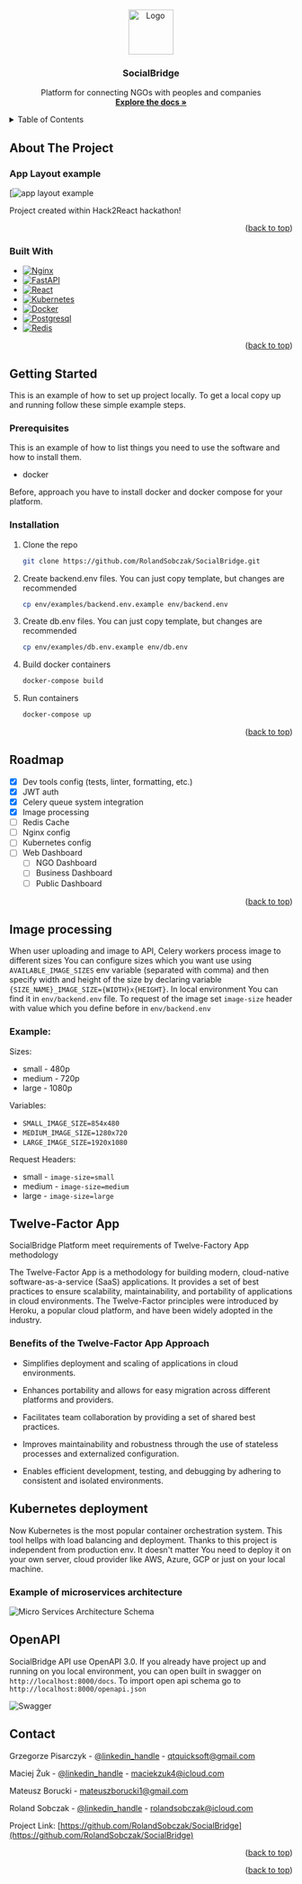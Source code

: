 <a name="readme-top"></a>



<!-- PROJECT LOGO -->
<br />
<div align="center">
  <a href="https://github.com/RolandSobczak/SocialBridge">
    <img src="https://github.com/RolandSobczak/SocialBridge/blob/main/logo.png?raw=true" alt="Logo" width="80" height="80">
  </a>

<h3 align="center">SocialBridge</h3>

  <p align="center">
    Platform for connecting NGOs with peoples and companies
    <br />
    <a href="https://github.com/github_username/repo_name"><strong>Explore the docs »</strong></a>
    <br />
  </p>
</div>



<!-- TABLE OF CONTENTS -->
<details>
  <summary>Table of Contents</summary>
  <ol>
    <li>
      <a href="#about-the-project">About The Project</a>
      <ul>
        <li><a href="#built-with">Built With</a></li>
      </ul>
    </li>
    <li>
      <a href="#getting-started">Getting Started</a>
      <ul>
        <li><a href="#prerequisites">Prerequisites</a></li>
        <li><a href="#installation">Installation</a></li>
      </ul>
    </li>
    <li><a href="#roadmap">Roadmap</a></li>
    <li><a href="#image-processing">Image processing</a></li>
        <ul>
            <li><a href="#example">Example</a></li>
        </ul>
    <li><a href="#twelve-factor-app">Twelve-Factor App</a></li>
    <li><a href="#image-processing">Kubernetes deployment</a></li>
        <ul>
            <li>
                <a href="#example-of-microservices-architecture">Example of microservices architecture</a>
            </li>
        </ul>
    <li><a href="#openapi">OpenAPI</a></li>
    <li><a href="#contact">Contact</a></li>

  </ol>
</details>



<!-- ABOUT THE PROJECT -->

## About The Project

### App Layout example

[![app layout example](https://github.com/RolandSobczak/SocialBridge/blob/main/layout.png?raw=true)

Project created within Hack2React hackathon!
<p align="right">(<a href="#readme-top">back to top</a>)</p>

### Built With

* [![Nginx][Nginx-icon]][Nginx-url]
* [![FastAPI][FastAPI-icon]][FastAPI-url]
* [![React][React.js]][React-url]
* [![Kubernetes][Kubernetes-icon]][Kubernetes-url]
* [![Docker][Docker-icon]][Docker-url]
* [![Postgresql][Postgresql-icon]][Postgresql-url]
* [![Redis][Redis-icon]][Redis-url]




<p align="right">(<a href="#readme-top">back to top</a>)</p>



<!-- GETTING STARTED -->

## Getting Started

This is an example of how to set up project locally.
To get a local copy up and running follow these simple example steps.

### Prerequisites

This is an example of how to list things you need to use the software and how to install them.

* docker

Before, approach you have to install docker and docker compose for your platform.

### Installation

1. Clone the repo
   ```sh
   git clone https://github.com/RolandSobczak/SocialBridge.git
   ```

2. Create backend.env files. You can just copy template, but changes are recommended
   ```sh
   cp env/examples/backend.env.example env/backend.env
   ```

3. Create db.env files. You can just copy template, but changes are recommended
   ```sh
   cp env/examples/db.env.example env/db.env
   ```

4. Build docker containers
   ```sh
   docker-compose build
   ```

5. Run containers
   ```sh
   docker-compose up
   ```

<p align="right">(<a href="#readme-top">back to top</a>)</p>

<!-- ROADMAP -->

## Roadmap

- [x] Dev tools config (tests, linter, formatting, etc.)
- [x] JWT auth
- [x] Celery queue system integration
- [x] Image processing
- [ ] Redis Cache
- [ ] Nginx config
- [ ] Kubernetes config
- [ ] Web Dashboard
    - [ ] NGO Dashboard
    - [ ] Business Dashboard
    - [ ] Public Dashboard

<p align="right">(<a href="#readme-top">back to top</a>)</p>

## Image processing

When user uploading and image to API, Celery workers process image to different sizes
You can configure sizes which you want use using `AVAILABLE_IMAGE_SIZES` env variable (separated with comma)
and then specify width and height of the size by declaring variable `{SIZE_NAME}_IMAGE_SIZE={WIDTH}x{HEIGHT}`.
In local environment You can find it in `env/backend.env` file.
To request of the image set `image-size` header with value which you define before in `env/backend.env`

### Example:

Sizes:

* small - 480p
* medium - 720p
* large - 1080p

Variables:

* `SMALL_IMAGE_SIZE=854x480`
* `MEDIUM_IMAGE_SIZE=1280x720`
* `LARGE_IMAGE_SIZE=1920x1080`

Request Headers:

* small - `image-size=small`
* medium - `image-size=medium`
* large - `image-size=large`

## Twelve-Factor App

SocialBridge Platform meet requirements of Twelve-Factory App methodology

The Twelve-Factor App is a methodology for building modern, cloud-native software-as-a-service (SaaS) applications. 
It provides a set of best practices to ensure scalability, maintainability, 
and portability of applications in cloud environments. 
The Twelve-Factor principles were introduced by Heroku, a popular cloud platform, 
and have been widely adopted in the industry.

### Benefits of the Twelve-Factor App Approach
* Simplifies deployment and scaling of applications in cloud environments.

* Enhances portability and allows for easy migration across different platforms and providers.

* Facilitates team collaboration by providing a set of shared best practices.

* Improves maintainability and robustness through the use of stateless processes and externalized configuration.

* Enables efficient development, testing, and debugging by adhering to consistent and isolated environments.



## Kubernetes deployment

Now Kubernetes is the most popular container orchestration system.
This tool hellps with load balancing and deployment.
Thanks to this project is independent from production env.
It doesn't matter You need to deploy it on your own server, cloud provider like AWS, Azure, GCP
or just on your local machine.

### Example of microservices architecture

![Micro Services Architecture Schema](https://images.contentstack.io/v3/assets/blt189c1df68c6b48d7/blt900fee914052507b/62a5f052e75cbf5ab676839d/abc_Microservices-2.png)


## OpenAPI

SocialBridge API use OpenAPI 3.0. If you already have project up and running on you local environment,
you can open built in swagger on `http://localhost:8000/docs`. To import open api schema go to
`http://localhost:8000/openapi.json`

![Swagger](https://github.com/RolandSobczak/SocialBridge/blob/main/swagger.png?raw=true)



<!-- CONTACT -->

## Contact

Grzegorze Pisarczyk - [@linkedin_handle](https://www.linkedin.com/in/grzegorz-pisarczyk) - qtquicksoft@gmail.com

Maciej Żuk - [@linkedin_handle](https://www.linkedin.com/in/maciej-%C5%BCuk-111138214/) - maciekzuk4@icloud.com

Mateusz Borucki - mateuszborucki1@gmail.com

Roland Sobczak - [@linkedin_handle](https://www.linkedin.com/in/roland-sobczak/) - rolandsobczak@icloud.com


Project Link: [https://github.com/RolandSobczak/SocialBridge](https://github.com/RolandSobczak/SocialBridge)

<p align="right">(<a href="#readme-top">back to top</a>)</p>


<p align="right">(<a href="#readme-top">back to top</a>)</p>



<!-- MARKDOWN LINKS & IMAGES -->
<!-- https://www.markdownguide.org/basic-syntax/#reference-style-links -->

[React.js]: https://img.shields.io/badge/React-20232A?style=for-the-badge&logo=react&logoColor=61DAFB

[React-url]: https://reactjs.org/

[Nginx-icon]: https://img.shields.io/badge/nginx-%23009639.svg?style=for-the-badge&logo=nginx&logoColor=white

[Nginx-url]: https://www.google.com/url?sa=t&rct=j&q=&esrc=s&source=web&cd=&ved=2ahUKEwj_tPvV4Mn_AhXY6CoKHZ92BNYQFnoECA4QAQ&url=https%3A%2F%2Fwww.nginx.com%2F&usg=AOvVaw10RW2cXcmCuZ2YnsYWHFKR&opi=89978449

[FastAPI-icon]: https://img.shields.io/badge/FastAPI-005571?style=for-the-badge&logo=fastapi

[FastAPI-url]: https://fastapi.tiangolo.com

[Kubernetes-icon]: https://img.shields.io/badge/kubernetes-%23326ce5.svg?style=for-the-badge&logo=kubernetes&logoColor=white

[Kubernetes-url]: https://kubernetes.io

[Docker-icon]: https://img.shields.io/badge/docker-%230db7ed.svg?style=for-the-badge&logo=docker&logoColor=white

[Docker-url]: https://www.docker.com/

[Postgresql-icon]: https://img.shields.io/badge/postgres-%23316192.svg?style=for-the-badge&logo=postgresql&logoColor=white

[Postgresql-url]: https://www.postgresql.org

[Redis-icon]: https://img.shields.io/badge/redis-%23DD0031.svg?style=for-the-badge&logo=redis&logoColor=white

[Redis-url]: https://redis.io




